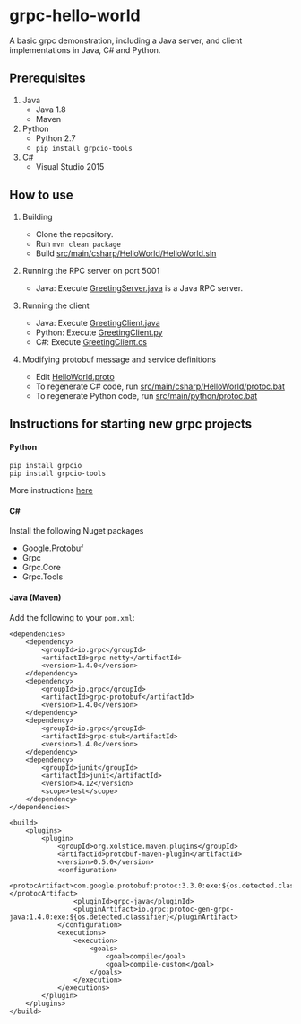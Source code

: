 # grpc-hello-world
A basic grpc demonstration, including a Java server, and client implementations in Java, C# and Python.

## Prerequisites

1. Java
    - Java 1.8
    - Maven
2. Python
    - Python 2.7
    - `pip install grpcio-tools`
3. C#
    - Visual Studio 2015

## How to use

1. Building
    - Clone the repository.
    - Run `mvn clean package`
    - Build [src/main/csharp/HelloWorld/HelloWorld.sln](https://github.com/adilevin/grpc-hello-world/blob/master/src/main/csharp/HelloWorld/HelloWorld.sln)

1. Running the RPC server on port 5001

    - Java: Execute [GreetingServer.java](https://github.com/adilevin/grpc-hello-world/blob/master/src/main/java/GreetingServer.java) is a Java RPC server.

1. Running the client

    - Java: Execute [GreetingClient.java](https://github.com/adilevin/grpc-hello-world/blob/master/src/main/java/GreetingClient.java)
    - Python: Execute [GreetingClient.py](https://github.com/adilevin/grpc-hello-world/blob/master/src/main/python/GreetingClient.py)
    - C#: Execute [GreetingClient.cs](https://github.com/adilevin/grpc-hello-world/blob/master/src/main/csharp/HelloWorld/HelloWorld/GreetingClient.cs)

1. Modifying protobuf message and service definitions

    - Edit [HelloWorld.proto](https://github.com/adilevin/grpc-hello-world/blob/master/src/main/proto/HelloWorld.proto)
    - To regenerate C# code, run [src/main/csharp/HelloWorld/protoc.bat](https://github.com/adilevin/grpc-hello-world/blob/master/src/main/csharp/HelloWorld/protoc.bat)
    - To regenerate Python code, run [src/main/python/protoc.bat](https://github.com/adilevin/grpc-hello-world/blob/master/src/main/python/protoc.bat)

## Instructions for starting new grpc projects

#### Python

    pip install grpcio
    pip install grpcio-tools

More instructions [here](https://grpc.io/docs/quickstart/python.html)

#### C#

Install the following Nuget packages

- Google.Protobuf
- Grpc
- Grpc.Core
- Grpc.Tools

#### Java (Maven)

Add the following to your `pom.xml`:

    <dependencies>
        <dependency>
            <groupId>io.grpc</groupId>
            <artifactId>grpc-netty</artifactId>
            <version>1.4.0</version>
        </dependency>
        <dependency>
            <groupId>io.grpc</groupId>
            <artifactId>grpc-protobuf</artifactId>
            <version>1.4.0</version>
        </dependency>
        <dependency>
            <groupId>io.grpc</groupId>
            <artifactId>grpc-stub</artifactId>
            <version>1.4.0</version>
        </dependency>
        <dependency>
            <groupId>junit</groupId>
            <artifactId>junit</artifactId>
            <version>4.12</version>
            <scope>test</scope>
        </dependency>
    </dependencies>

    <build>
        <plugins>
            <plugin>
                <groupId>org.xolstice.maven.plugins</groupId>
                <artifactId>protobuf-maven-plugin</artifactId>
                <version>0.5.0</version>
                <configuration>
                    <protocArtifact>com.google.protobuf:protoc:3.3.0:exe:${os.detected.classifier}</protocArtifact>
                    <pluginId>grpc-java</pluginId>
                    <pluginArtifact>io.grpc:protoc-gen-grpc-java:1.4.0:exe:${os.detected.classifier}</pluginArtifact>
                </configuration>
                <executions>
                    <execution>
                        <goals>
                            <goal>compile</goal>
                            <goal>compile-custom</goal>
                        </goals>
                    </execution>
                </executions>
            </plugin>
        </plugins>
    </build>



